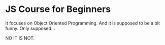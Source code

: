# JS Course for Beginners

It focuses on Object Oriented Programming. And it is supposed to be a bit funny. Only supposed...


NO IT IS NOT.
